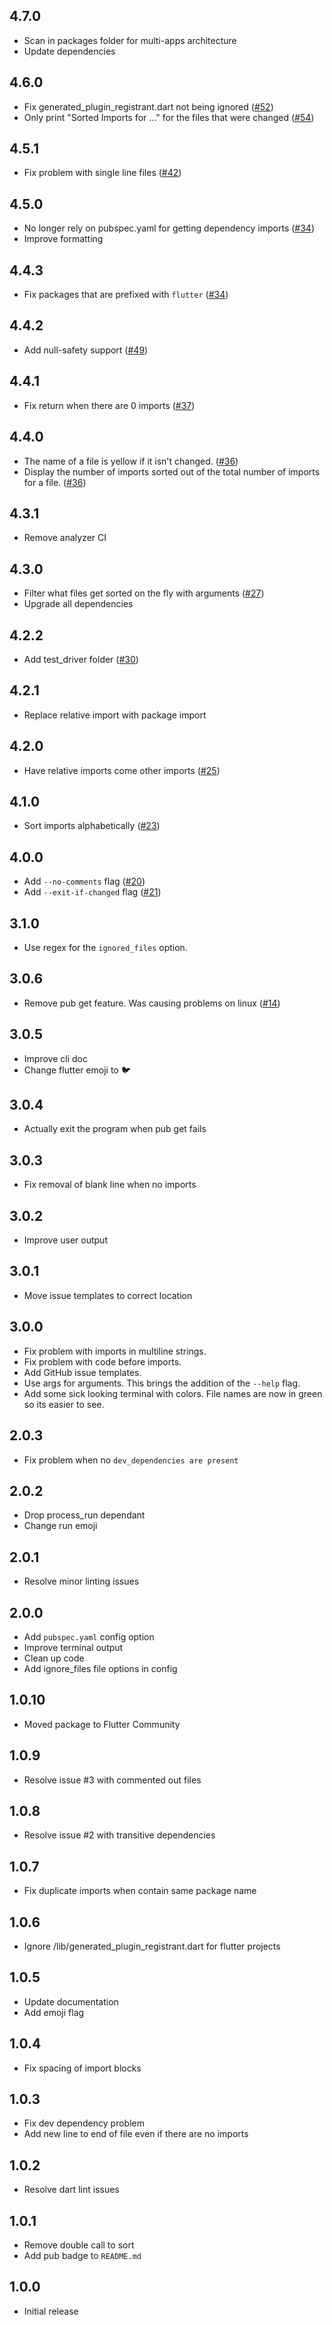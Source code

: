 ## 4.7.0

- Scan in packages folder for multi-apps architecture
- Update dependencies

## 4.6.0

- Fix generated_plugin_registrant.dart not being ignored ([#52](https://github.com/fluttercommunity/import_sorter/pull/52))
- Only print "Sorted Imports for ..." for the files that were changed ([#54](https://github.com/fluttercommunity/import_sorter/pull/54))

## 4.5.1

- Fix problem with single line files ([#42](https://github.com/fluttercommunity/import_sorter/issues/42))

## 4.5.0

- No longer rely on pubspec.yaml for getting dependency imports ([#34](https://github.com/fluttercommunity/import_sorter/issues/34))
- Improve formatting

## 4.4.3

- Fix packages that are prefixed with `flutter` ([#34](https://github.com/fluttercommunity/import_sorter/issues/34))

## 4.4.2

- Add null-safety support ([#49](https://github.com/fluttercommunity/import_sorter/issues/49))

## 4.4.1

- Fix return when there are 0 imports ([#37](https://github.com/fluttercommunity/import_sorter/issues/37))

## 4.4.0

- The name of a file is yellow if it isn't changed. ([#36](https://github.com/fluttercommunity/import_sorter/issues/36))
- Display the number of imports sorted out of the total number of imports for a file. ([#36](https://github.com/fluttercommunity/import_sorter/issues/36))

## 4.3.1

- Remove analyzer CI

## 4.3.0

- Filter what files get sorted on the fly with arguments ([#27](https://github.com/fluttercommunity/import_sorter/issues/27))
- Upgrade all dependencies

## 4.2.2

- Add test_driver folder ([#30](https://github.com/fluttercommunity/import_sorter/issues/30))

## 4.2.1

- Replace relative import with package import

## 4.2.0

- Have relative imports come other imports ([#25](https://github.com/fluttercommunity/import_sorter/issues/25))

## 4.1.0

- Sort imports alphabetically ([#23](https://github.com/fluttercommunity/import_sorter/issues/23))

## 4.0.0

- Add `--no-comments` flag ([#20](https://github.com/fluttercommunity/import_sorter/issues/20))
- Add `--exit-if-changed` flag ([#21](https://github.com/fluttercommunity/import_sorter/issues/21))

## 3.1.0

- Use regex for the `ignored_files` option.

## 3.0.6

- Remove pub get feature. Was causing problems on linux ([#14](https://github.com/fluttercommunity/import_sorter/issues/14))

## 3.0.5

- Improve cli doc
- Change flutter emoji to 🐦

## 3.0.4

- Actually exit the program when pub get fails

## 3.0.3

- Fix removal of blank line when no imports

## 3.0.2

- Improve user output

## 3.0.1

- Move issue templates to correct location

## 3.0.0

- Fix problem with imports in multiline strings.
- Fix problem with code before imports.
- Add GitHub issue templates.
- Use args for arguments. This brings the addition of the `--help` flag.
- Add some sick looking terminal with colors. File names are now in green so its easier to see.

## 2.0.3

- Fix problem when no `dev_dependencies are present`

## 2.0.2

- Drop process_run dependant
- Change run emoji

## 2.0.1

- Resolve minor linting issues

## 2.0.0

- Add `pubspec.yaml` config option
- Improve terminal output
- Clean up code
- Add ignore_files file options in config

## 1.0.10

- Moved package to Flutter Community

## 1.0.9

- Resolve issue #3 with commented out files

## 1.0.8

- Resolve issue #2 with transitive dependencies

## 1.0.7

- Fix duplicate imports when contain same package name

## 1.0.6

- Ignore /lib/generated_plugin_registrant.dart for flutter projects

## 1.0.5

- Update documentation
- Add emoji flag

## 1.0.4

- Fix spacing of import blocks

## 1.0.3

- Fix dev dependency problem
- Add new line to end of file even if there are no imports

## 1.0.2

- Resolve dart lint issues

## 1.0.1

- Remove double call to sort
- Add pub badge to `README.md`

## 1.0.0

- Initial release
